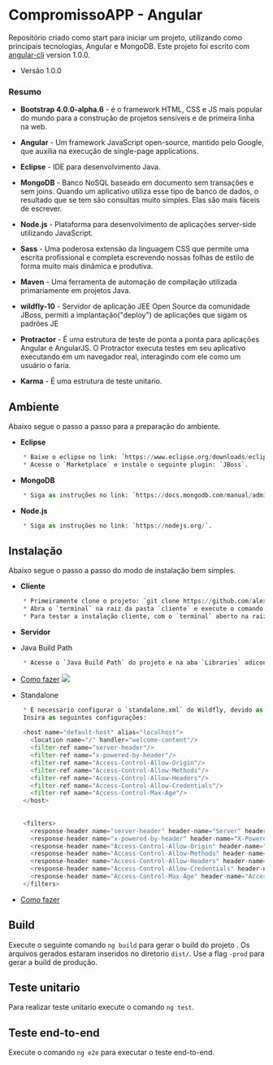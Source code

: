 # CompromissoAPP - Angular #

Repositório criado como start para iniciar um projeto, utilizando como principais tecnologias, Angular e MongoDB.
Este projeto foi escrito com [angular-cli](https://github.com/angular/angular-cli) version 1.0.0.

* Versão 1.0.0

### Resumo ###

* **Bootstrap 4.0.0-alpha.6** - é o framework HTML, CSS e JS mais popular do mundo para a construção de projetos sensíveis e de primeira linha na web.

* **Angular** - Um framework JavaScript open-source, mantido pelo Google, que auxilia na execução de single-page applications.

* **Eclipse** - IDE para desenvolvimento Java.

* **MongoDB** - Banco NoSQL baseado em documento sem transações e sem joins. Quando um aplicativo utiliza esse tipo de banco de dados, o resultado que se tem são consultas muito simples. Elas são mais fáceis de escrever.

* **Node.js** - Plataforma para desenvolvimento de aplicações server-side utilizando JavaScript.

* **Sass** - Uma poderosa extensão da linguagem CSS que permite uma escrita profissional e completa escrevendo nossas folhas de estilo de forma muito mais dinâmica e produtiva.

* **Maven** - Uma ferramenta de automação de compilação utilizada primariamente em projetos Java.

* **wildfly-10** - Servidor de aplicação JEE Open Source da comunidade JBoss, permiti a implantação("deploy") de aplicações que sigam os padrões JE

* **Protractor** - É uma estrutura de teste de ponta a ponta para aplicações Angular e AngularJS. O Protractor executa testes em seu aplicativo executando em um navegador real, interagindo com ele como um usuário o faria.

* **Karma** - É uma estrutura de teste unitario.

## Ambiente ##
Abaixo segue o passo a passo para a preparação do ambiente.

* **Eclipse**
```python
    * Baixe o eclipse no link: `https://www.eclipse.org/downloads/eclipse-packages/`.
    * Acesse o `Marketplace` e instale o seguinte plugin: `JBoss`.
```

* **MongoDB**
```python
    * Siga as instruções no link: `https://docs.mongodb.com/manual/administration/install-community/`.
```

* **Node.js**
```python
    * Siga as instruções no link: `https://nodejs.org/`.
```

## Instalação ##
Abaixo segue o passo a passo do modo de instalação bem simples.

* **Cliente**
```python
    * Primeiramente clone o projeto: `git clone https://github.com/alexandremartinsbsb/compromissoappangular.git`.
    * Abra o `terminal` na raiz da pasta `cliente` e execute o comando `npm install`.
    * Para testar a instalação cliente, com o `terminal` aberto na raiz da pasta `cliente` e execute o comando `ng e2e`.
```

* **Servidor**

* Java Build Path
```python
    * Acesse o `Java Build Path` do projeto e na aba `Libraries` adicone a biblioteca do Wildfly.
```
* [Como fazer](https://i.imgur.com/sjtUnMZ.gif)
![](como-fazer-1.gif)

* Standalone
```python
    * É necessario configurar o `standalone.xml` do Wildfly, devido as politicas de segurança dos browsers.
    Insira as seguintes configurações:
    
    <host name="default-host" alias="localhost">
      <location name="/" handler="welcome-content"/>
      <filter-ref name="server-header"/>
      <filter-ref name="x-powered-by-header"/>
      <filter-ref name="Access-Control-Allow-Origin"/>
      <filter-ref name="Access-Control-Allow-Methods"/>
      <filter-ref name="Access-Control-Allow-Headers"/>
      <filter-ref name="Access-Control-Allow-Credentials"/>
      <filter-ref name="Access-Control-Max-Age"/>
    </host>
    
    
    <filters>
      <response-header name="server-header" header-name="Server" header-value="WildFly/10"/>
      <response-header name="x-powered-by-header" header-name="X-Powered-By" header-value="Undertow/1"/>
      <response-header name="Access-Control-Allow-Origin" header-name="Access-Control-Allow-Origin" header-value="*"/>
      <response-header name="Access-Control-Allow-Methods" header-name="Access-Control-Allow-Methods" header-value="GET, POST, OPTIONS, PUT, DELETE"/>
      <response-header name="Access-Control-Allow-Headers" header-name="Access-Control-Allow-Headers" header-value="accept, authorization, content-type, x-requested-with"/>
      <response-header name="Access-Control-Allow-Credentials" header-name="Access-Control-Allow-Credentials" header-value="true"/>
      <response-header name="Access-Control-Max-Age" header-name="Access-Control-Max-Age" header-value="1"/>
    </filters>
```
* [Como fazer](https://i.imgur.com/HxI1xig.gif)

## Build ##

Execute o seguinte comando `ng build` para gerar o build do projeto . Os arquivos gerados estaram inseridos no diretorio `dist/`. Use a flag `-prod` para gerar a build de produção.

## Teste unitario

Para realizar teste unitario execute o comando `ng test`.

## Teste end-to-end

Execute o comando `ng e2e` para executar o teste end-to-end.
